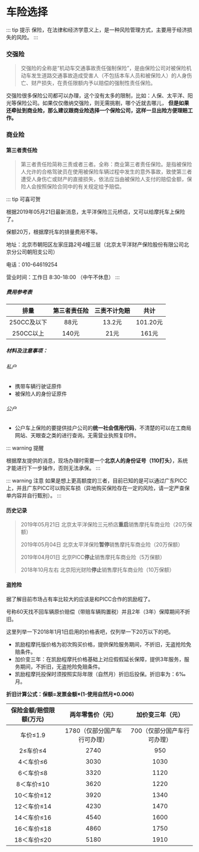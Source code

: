 # 车险选择
::: tip 提示
保险，在法律和经济学意义上，是一种风险管理方式，主要用于经济损失的风险。
:::

### 交强险

> 交强险的全称是“机动车交通事故责任强制保险”，是由保险公司对被保险机动车发生道路交通事故造成受害人（不包括本车人员和被保险人）的人身伤亡、财产损失，在责任限额内予以赔偿的强制性责任保险。

交强险很多保险公司都可以办理，这个没有太多的限制，比如：人保、太平洋、阳光等保险公司。如果仅仅缴纳交强险，则无需挑剔，哪个近就去哪儿，
**但是如果还牵扯到商业险，那么建议跟商业险选择一个保险公司，这样一旦出险方便理赔工作。**

### 商业险

#### 第三者责任险

> 第三者责任险简称三责或者三者。全称：商业第三者责任保险。是指被保险人允许的合格驾驶员在使用被保险车辆过程中发生的意外事故，致使第三者遭受人身伤亡或财产的直接损失，依法应当由被保险人支付的赔偿金额，保险人会按照保险合同中的有关规定给予赔偿。

::: tip 可喜可贺

根据2019年05月21日最新消息，太平洋保险三元桥店，又可以给摩托车上保险了。

保额20万，根据摩托车的排量费用不等。

地址：北京市朝阳区左家庄路2号4幢三层（北京太平洋财产保险股份有限公司北京分公司朝阳支公司）

电话：010-64619254

营业时间：工作日 8:30-18:00 （中午不休息）
:::
##### 费用参考表

|    排量     | 第三者责任险 | 三责不计免赔 |   共计   |
| :---------: | :----------: | :----------: | :------: |
| 250CC及以下 |     88元     |    13.2元    |  101.20元   |
|  250CC以上  |    140元     |     21元     | 161元 |

##### 材料及注意事项：

###### 私户

- 携带车辆行驶证原件
- 被保险人的身份证原件

###### 公户

- 公户车上保险的要提供挂户公司的**统一社会信用代码**，不清楚的可以在工商局网站、天眼查之类的进行查询。无需营业执照复印件。

::: warning 提醒

根据摩友提供的消息，现场办理时需要一个**北京人的身份证号（110打头）**，系统才能进行下一步操作，否则无法承保。
:::

::: warning 注意
如果是想上更高额度的三者，目前已知的是可以通过广东PICC上，并且广东PICC可以购买车损（异地购买保险存在一定的风险，请一定严查保单内容并自行甄别）。
:::

#### 历史记录

> 2019年05月21日 北京太平洋保险三元桥店**重启**销售摩托车商业险（20万保额）
>
> 2019年05月04日 北京太平洋保险**暂停**销售摩托车商业险（20万保额）
>
> 2019年04月01日 北京PICC**停止**销售摩托车商业险（5万保额）
>
> 2018年10月左右 北京阳光财险**停止**销售摩托车商业险（10万保额）


#### 盗抢险

据了解目前市场占有率比较大的应该是和PICC合作的凯励程了。

号称60天找不回车辆原价赔偿（带赔车辆购置税）并且2年（3年）保障期间不折旧。

这里列举一下2018年1月1日启用的价格表吧，仅列举一下20万以下的吧。

- 凯励程摩托版价格为初次购买价格，提供保险服务期间，不折旧，无盗抢险免赔条件。
- 加价变三年：在凯励程摩托价格基础上对应假假延长保障，提供3年服务，服务期间，不折旧，无盗抢险免赔条件。
- 凯励程摩托投保时须按照实际年限（自然月）折旧后投保。折旧率为：6‰月。

**折旧计算公式：保额=发票金额×(1-使用自然月×0.006)**

| 保险金额/赔偿限额(万元) |       两年零售价（元）       |      加价变三年（元）       |
| :---------------------: | :--------------------------: | :-------------------------: |
|        车价≤1.9         | 1780（仅部分国产车行可办理） | 700（仅部分国产车行可办理） |
|        2≤车价≤4         |             2740             |             950             |
|        4＜车价≤6        |             3030             |            1030             |
|        6＜车价≤8        |             3320             |            1120             |
|       8＜车价≤10        |             3620             |            1220             |
|       10＜车价≤12       |             3920             |            1340             |
|       12＜车价≤14       |             4230             |            1470             |
|       14＜车价≤16       |             4540             |            1600             |
|       16＜车价≤18       |             4860             |            1750             |
|       18＜车价≤20       |             5180             |            1910             |


